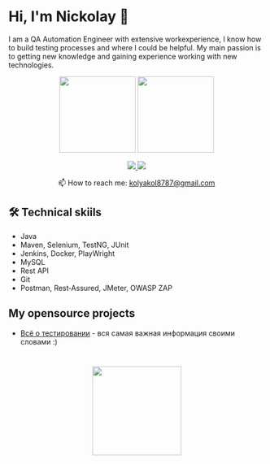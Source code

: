 # Hi, I'm Nickolay 👋
I am a QA Automation Engineer with extensive workexperience, I know how to build testing processes and where I could be helpful. My main passion is to getting new knowledge and gaining experience working with new technologies.

<p align='center'>
   <a href="https://github-readme-stats.vercel.app/api?username=nick8787&show_icons=true&count_private=true"><img
           height=150
           src="https://github-readme-stats.vercel.app/api?username=nick8787&show_icons=true&count_private=true"/></a>
   <a href="https://github.com/romankh3/github-readme-stats"><img height=150
                                                                  src="https://github-readme-stats.vercel.app/api/top-langs/?username=nick8787&layout=compact"/></a>
</p>

<p align='center'>
   <a href="https://www.linkedin.com/in/romankh3/">
       <img src="https://img.shields.io/badge/linkedin-%230077B5.svg?&style=for-the-badge&logo=linkedin&logoColor=white"/>
   </a>
   <a href="https://t.me/nick8787" target = "_blank">
       <img src="https://img.shields.io/badge/Telegram-2CA5E0?style=for-the-badge&logo=telegram&logoColor=white"/>
   </a>
<p align='center'>
   📫 How to reach me: <a href='mailto:kolyakol8787@gmail.com'>kolyakol8787@gmail.com</a>
</p>


## 🛠 Technical skiils
*   Java
*   Maven, Selenium, TestNG, JUnit
*   Jenkins, Docker, PlayWright
*   MySQL
*   Rest API
*   Git
*   Postman, Rest‑Assured, JMeter, OWASP ZAP

## My opensource projects

*   [Всё о тестировании](https://www.testing87.online/) - вся самая важная информация своими словами :)

<div align="center" style="margin: 40px 0">
   <a href="https://github.com/nick8787/github-profile-views-counter">
       <img width="175px" src="https://komarev.com/ghpvc/?username=nick8787&color=DE002D">
   </a>
</div>
